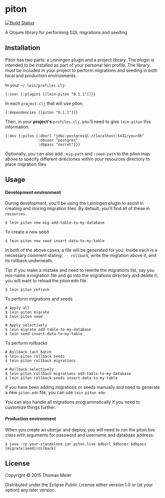 # piton

[![Build Status](https://travis-ci.org/ThomasMeier/piton.svg?branch=master)](https://travis-ci.org/ThomasMeier/piton)

A Clojure library for performing SQL migrations and seeding.

## Installation

Piton has two parts: a Leiningen plugin and a project library.
The plugin is intended to be installed as part of your personal lein profile.
The library must be included in your project to perform migrations and seeding
in both local and production environments.

In your `~/.lein/profiles.clj`:

    {:user {:plugins [[lein-piton "0.1.1"]]}}

In each `project.clj` that will use piton,

    {:dependencies [[piton "0.1.1"]]}

Then, in your **project's** `profiles.clj`, you'll need to give `lein-piton`
this information.

    {:dev {:piton {:dburl "jdbc:postgresql://localhost:5432/yourdb"
                   :dbuser "postgres"
                   :dbpass "secret"}}}

Optionally, you can also add `:mig-path` and `:seed-path` to the piton map
 above to specify different directories within your resources directory to
  place migration files

## Usage

#### Development environment

During development, you'll be using the Leiningen plugin to assist in creating
and storing migration files. By default, you'll find all of these in
`resources`.

    $ lein piton new mig add-table-to-my-database

To create a new seed

    $ lein piton new seed insert-data-to-my-table

In both of the above cases, a file will be generated for you. Inside each is a
necessary comment stating: `-- rollback`, write the migration above it, and its
rollback underneath.

Tip: If you make a mistake and need to rewrite the migrations list, say you
mis-name a migration file and go into the migrations directory and delete it,
you will want to reload the piton edn file.

    $ lein piton refresh

To perform migrations and seeds

    # Apply all
    $ lein piton migrate
    $ lein piton seed

    # Apply selectively
    $ lein migrate add-table-to-my-database
    $ lein seed insert-data-to-my-table

To perform rollbacks

    # Rollback last batch
    $ lein piton rollback seeds
    $ lein piton rollback migrations

    # Rollback selectively
    $ lein piton rollback migrations add-table-to-my-database
    $ lein piton rollback seeds insert-data-to-my-table

If you have been adding migrations or seeds manually and need to generate a new `piton.edn` file, you can use `lein piton edn`.

You can also handle all migrations programmatically if you need to customize
 things further.

#### Production environment

When you create an uberjar and deploy, you will need to run the piton.live class
with arguments for password and username and database address.

    $ java -cp your-standalone.jar piton.live $dburl $dbuser $dbpass [migrate|seed|rollback]

## License

Copyright © 2015 Thomas Meier

Distributed under the Eclipse Public License either version 1.0 or (at
your option) any later version.
